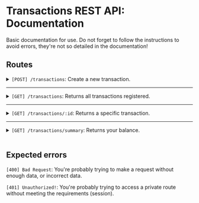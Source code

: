# Transactions REST API: Documentation
Basic documentation for use. Do not forget to follow the instructions to avoid errors, they're not so detailed in the documentation!

## Routes
<details>
  <summary><code>[POST] /transactions</code>: Create a new transaction.</summary>

  **Input (JSON Body)**:
  ```json
  {
    "title": "Freelance",
    "amount": 8000,
    "type": "credit"
  }
  ```

  **Output**:
  > Response: 201 (Created)
</details>

---

<details>
  <summary><code>[GET] /transactions</code>: Returns all transactions registered.</summary>

  **Output**:
  > Response: 200 (OK)
  ```json
  {
    "transactions": [
      {
        "id": "3837bfe6-b8b7-40c9-ab1e-d04b3ca58957",
        "title": "Freelance",
        "amount": 8000,
        "created_at": "2024-01-02 00:02:22",
        "session_id": "ab959ffa-8988-4c32-95c6-c7ebc94435e2"
      },
      {
        "id": "g2298959-de3c-4283-a33e-b440defa71fa",
        "title": "Cell phone",
        "amount": -2000,
        "created_at": "2024-01-02 00:10:14",
        "session_id": "ab959ffa-8988-4c32-95c6-c7ebc94435e2"
      }
    ]
  }
  ```
</details>

---

<details>
  <summary><code>[GET] /transactions/:id</code>: Returns a specific transaction.</summary>

  **Output**:
  > Response: 200 (OK)
  ```json
  {
    "transaction": {
      "id": "g2298959-de3c-4283-a33e-b440defa71fa",
      "title": "Cell phone",
      "amount": -2000,
      "created_at": "2024-01-02 00:10:14",
      "session_id": "ab959ffa-8988-4c32-95c6-c7ebc94435e2"
    }
  }
  ```
</details>

---

<details>
  <summary><code>[GET] /transactions/summary</code>: Returns your balance.</summary>

  **Output**:
  > Response: 200 (OK)
  ```json
  {
    "summary": {
      "amount": 6000
    }
  }
  ```
</details>

<br />

## Expected errors
`[400] Bad Request`: You're probably trying to make a request without enough data, or incorrect data.

`[401] Unauthorized!`: You're probably trying to access a private route without meeting the requirements (session).
